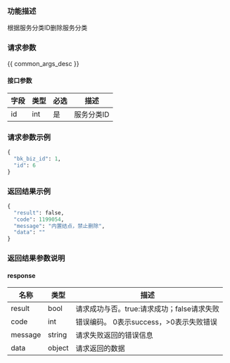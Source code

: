 ### 功能描述

根据服务分类ID删除服务分类

### 请求参数

{{ common_args_desc }}

#### 接口参数

| 字段                 |  类型      | 必选	   |  描述                 |
|----------------------|------------|--------|-----------------------|
| id            | int  | 是   | 服务分类ID |

### 请求参数示例

```python
{
  "bk_biz_id": 1,
  "id": 6
}
```

### 返回结果示例

```python
{
  "result": false,
  "code": 1199054,
  "message": "内置结点，禁止删除",
  "data": ""
}
```

### 返回结果参数说明

#### response

| 名称  | 类型  | 描述 |
|---|---|---|
| result | bool | 请求成功与否。true:请求成功；false请求失败 |
| code | int | 错误编码。 0表示success，>0表示失败错误 |
| message | string | 请求失败返回的错误信息 |
| data | object | 请求返回的数据 |
